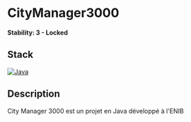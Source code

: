 # CityManager3000
**Stability: 3 - Locked**

## Stack
[![Java](http://svgporn.com/logos/java.svg)](https://www.java.com/)

## Description
City Manager 3000 est un projet en Java développé à l'ENIB
